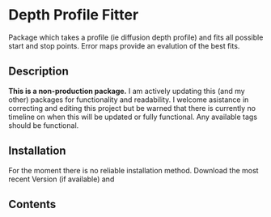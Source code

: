 # Depth Profile Fitter
Package which takes a profile (ie diffusion depth profile) and fits all possible start and stop points. Error maps provide an evalution of the best fits.

## Description
**This is a non-production package.** I am actively updating this (and my other) packages for functionality and readability. I welcome asistance in correcting and editing this project but be warned that there is currently no timeline on when this will be updated or fully functional. Any available tags should be functional.

## Installation
For the moment there is no reliable installation method. Download the most recent Version (if available) and 


## Contents
